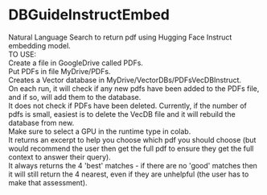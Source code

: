 # DBGuideInstructEmbed
Natural Language Search to return pdf using Hugging Face Instruct embedding model.  <br />
TO USE:  
Create a file in GoogleDrive called PDFs.  
Put PDFs in file MyDrive/PDFs.  
Creates a Vector database in MyDrive/VectorDBs/PDFsVecDBInstruct.  
On each run, it will check if any new pdfs have been added to the PDFs file, and if so, will add them to the database.  
It does not check if PDFs have been deleted. Currently, if the number of pdfs is small, easiest is to delete the VecDB file and it will rebuild the database from new.  
Make sure to select a GPU in the runtime type in colab.  
It returns an excerpt to help you choose which pdf you should choose (but would recommend the user then get the full pdf to ensure they get the full context to answer their query).  
It always returns the 4 'best' matches - if there are no 'good' matches then it will still return the 4 nearest, even if they are unhelpful (the user has to make that assessment).  
